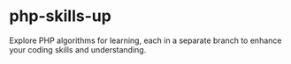 # php-skills-up
Explore PHP algorithms for learning, each in a separate branch to enhance your coding skills and understanding.
